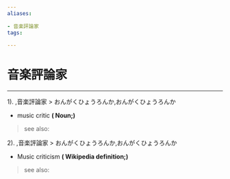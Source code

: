 ```yaml
---
aliases:
    
- 音楽評論家
tags:
    
---
```


# 音楽評論家
---
1).
,音楽評論家 > おんがくひょうろんか,おんがくひょうろんか

- music critic
**( Noun;)**
> see also: 
            
2).
,音楽評論家 > おんがくひょうろんか,おんがくひょうろんか

- Music criticism
**( Wikipedia definition;)**
> see also: 
            